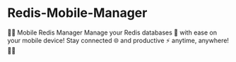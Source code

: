 # Redis-Mobile-Manager
🚀🚀 Mobile Redis Manager  Manage your Redis databases 💾 with ease on your mobile device! Stay connected 🌐 and productive ⚡ anytime, anywhere! 🌟🎉
